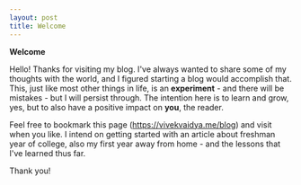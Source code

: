 ```yaml
---
layout: post
title: Welcome
---
```

**Welcome**

Hello! Thanks for visiting my blog. I've always wanted to share some of my thoughts with the world, and I figured starting a blog would accomplish that. This, just like most other things in life, is an **experiment** - and there will be mistakes - but I will persist through. The intention here is to learn and grow, yes, but to also have a positive impact on **you**, the reader.

Feel free to bookmark this page (<https://vivekvaidya.me/blog>) and visit when you like. I intend on getting started with an article about freshman year of college, also my first year away from home - and the lessons that I've learned thus far.

Thank you!
